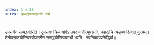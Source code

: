 ```yaml
---
index: 1.4.38
sutra: क्रुधद्रुहोरुपसृष्टयोः कर्म

---
```

 उपसर्गेण सम्बद्धयोरिति। ठुपसर्गाः क्रियायोगेऽ उपसृजन्तीत्युपसर्गाः, पचाद्यचि न्यङ्क्वादित्वात् कुत्वम्। तेनोपसृष्टयोरित्यस्योपसर्गेण सम्बद्धयोरित्ययमर्थो भवति। स्वनिकायप्रसिद्धिर्वा॥